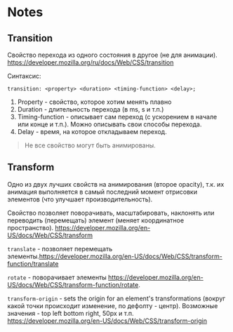 # Notes
## Transition
Свойство перехода из одного состояния в другое (не для анимации).
https://developer.mozilla.org/ru/docs/Web/CSS/transition

Синтаксис:
```
transition: <property> <duration> <timing-function> <delay>;
```
1. Property - свойство, которое хотим менять плавно
2. Duration - длительность перехода (в ms, s и т.п.)
3. Timing-function - описывает сам переход (с ускорением в начале или конце и т.п.). Можно описывать свои способы перехода.
4. Delay - время, на которое откладываем переход.

> Не все свойство могут быть анимированы.
## Transform
Одно из двух лучших свойств на анимирования (второе opacity), т.к. их анимация выполняется в самый последний момент отрисовки элементов (что улучшает производительность).

Свойство позволяет поворачивать, масштабировать, наклонять или переводить (перемещать) элемент (меняет координатное пространство).
https://developer.mozilla.org/en-US/docs/Web/CSS/transform

`translate` - позволяет перемещать элементы.https://developer.mozilla.org/en-US/docs/Web/CSS/transform-function/translate

`rotate` - поворачивает элементы https://developer.mozilla.org/en-US/docs/Web/CSS/transform-function/rotate.

`transform-origin` - sets the origin for an element's transformations (вокруг какой точки происходит изменение, по дефолту - центр). Возможные значения - top left bottom right, 50px и т.п. https://developer.mozilla.org/en-US/docs/Web/CSS/transform-origin



